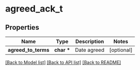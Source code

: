 # agreed_ack_t

## Properties
Name | Type | Description | Notes
------------ | ------------- | ------------- | -------------
**agreed_to_terms** | **char \*** | Date agreed | [optional] 

[[Back to Model list]](../README.md#documentation-for-models) [[Back to API list]](../README.md#documentation-for-api-endpoints) [[Back to README]](../README.md)


